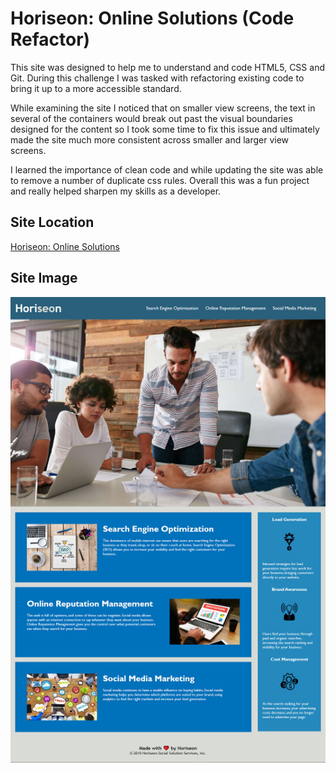 # Horiseon: Online Solutions (Code Refactor)

This site was designed to help me to understand and code HTML5, CSS and Git. During this challenge I was tasked with refactoring existing code to bring it up to a more accessible standard.

While examining the site I noticed that on smaller view screens, the text in several of the containers would break out past the visual boundaries designed for the content so I took some time to fix this issue and ultimately made the site much more consistent across smaller and larger view screens.

I learned the importance of clean code and while updating the site was able to remove a number of duplicate css rules. Overall this was a fun project and really helped sharpen my skills as a developer.

## Site Location

[Horiseon: Online Solutions](https://russtracy.github.io/Horiseon-Project/)

## Site Image

![alt text](assets/images/screenshot.jpg)
